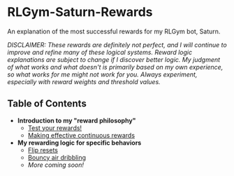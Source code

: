 # RLGym-Saturn-Rewards
An explanation of the most successful rewards for my RLGym bot, Saturn.

*DISCLAIMER: These rewards are definitely not perfect, and I will continue to improve and refine many of these logical systems. Reward logic explanations are subject to change if I discover better logic.
My judgment of what works and what doesn't is primarily based on my own experience, so what works for me might not work for you. Always experiment, especially with reward weights and threshold values.*

## Table of Contents
- **Introduction to my "reward philosophy"**
  - [Test your rewards!](test_your_rewards.md)
  - [Making effective continuous rewards](continuous_reward.md)
- **My rewarding logic for specific behaviors**
  - [Flip resets](flip_reset.md)
  - [Bouncy air dribbling](bouncy_air_dribble.md)
  - *More coming soon!*

